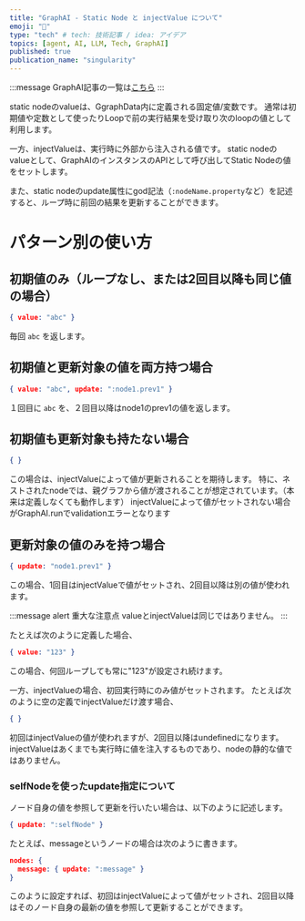 ```yaml
---
title: "GraphAI - Static Node と injectValue について"
emoji: "🤖"
type: "tech" # tech: 技術記事 / idea: アイデア
topics: [agent, AI, LLM, Tech, GraphAI]
published: true
publication_name: "singularity"
---
```


:::message
GraphAI記事の一覧は[こちら](https://zenn.dev/singularity/articles/graphai-index)
:::

static nodeのvalueは、GgraphData内に定義される固定値/変数です。
通常は初期値や定数として使ったりLoopで前の実行結果を受け取り次のloopの値として利用します。

一方、injectValueは、実行時に外部から注入される値です。
static nodeのvalueとして、GraphAIのインスタンスのAPIとして呼び出してStatic Nodeの値をセットします。

また、static nodeのupdate属性にgod記法（`:nodeName.property`など）を記述すると、ループ時に前回の結果を更新することができます。

# パターン別の使い方

## 初期値のみ（ループなし、または2回目以降も同じ値の場合）

```json
{ value: "abc" }
```

毎回 `abc` を返します。

## 初期値と更新対象の値を両方持つ場合

```json
{ value: "abc", update: ":node1.prev1" }
```

１回目に `abc` を、２回目以降はnode1のprev1の値を返します。


## 初期値も更新対象も持たない場合

```json
{ }
```

この場合は、injectValueによって値が更新されることを期待します。
特に、ネストされたnodeでは、親グラフから値が渡されることが想定されています。（本来は定義しなくても動作します）
injectValueによって値がセットされない場合がGraphAI.runでvalidationエラーとなります

## 更新対象の値のみを持つ場合

```json
{ update: "node1.prev1" }
```

この場合、1回目はinjectValueで値がセットされ、2回目以降は別の値が使われます。


:::message alert
重大な注意点
valueとinjectValueは同じではありません。
:::

たとえば次のように定義した場合、

```json
{ value: "123" }
```

この場合、何回ループしても常に"123"が設定され続けます。

一方、injectValueの場合、初回実行時にのみ値がセットされます。
たとえば次のように空の定義でinjectValueだけ渡す場合、

```json
{ }
```

初回はinjectValueの値が使われますが、2回目以降はundefinedになります。
injectValueはあくまでも実行時に値を注入するものであり、nodeの静的な値ではありません。

### selfNodeを使ったupdate指定について

ノード自身の値を参照して更新を行いたい場合は、以下のように記述します。

```json
{ update: ":selfNode" }
```

たとえば、messageというノードの場合は次のように書きます。

```json
nodes: {
  message: { update: ":message" }
}
```

このように設定すれば、初回はinjectValueによって値がセットされ、2回目以降はそのノード自身の最新の値を参照して更新することができます。

